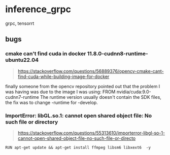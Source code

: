 # inference_grpc
grpc, tensorrt


## bugs
### cmake can't find cuda in docker 11.8.0-cudnn8-runtime-ubuntu22.04  
> https://stackoverflow.com/questions/56889376/opencv-cmake-cant-find-cuda-while-building-image-for-docker

finally someone from the opencv repository pointed out that the problem I was having was due to the image I was using:
FROM nvidia/cuda:9.0-cudnn7-runtime
The runtime version usually doesn't contain the SDK files, the fix was to change -runtime for -develop.

### ImportError: libGL.so.1: cannot open shared object file: No such file or directory

> https://stackoverflow.com/questions/55313610/importerror-libgl-so-1-cannot-open-shared-object-file-no-such-file-or-directo

```docker
RUN apt-get update && apt-get install ffmpeg libsm6 libxext6  -y
````